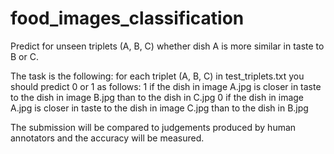 # food_images_classification
Predict for unseen triplets (A, B, C) whether dish A is more similar in taste to B or C.

The task is the following: for each triplet (A, B, C) in test_triplets.txt you should predict 0 or 1 as follows:
1 if the dish in image A.jpg is closer in taste to the dish in image B.jpg than to the dish in C.jpg
0 if the dish in image A.jpg is closer in taste to the dish in image C.jpg than to the dish in B.jpg

The submission will be compared to judgements produced by human annotators and the accuracy will be measured.
